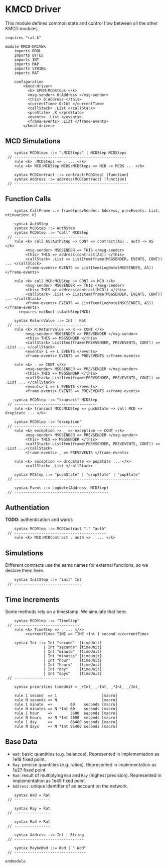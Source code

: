 KMCD Driver
===========

This module defines common state and control flow between all the other KMCD modules.

```k
requires "rat.k"

module KMCD-DRIVER
    imports BOOL
    imports BYTES
    imports INT
    imports MAP
    imports STRING
    imports RAT

    configuration
        <kmcd-driver>
          <k> $PGM:MCDSteps </k>
          <msg-sender> 0:Address </msg-sender>
          <this> 0:Address </this>
          <currentTime> 0:Int </currentTime>
          <callStack> .List </callStack>
          <preState> .K </preState>
          <events> .List </events>
          <frame-events> .List </frame-events>
        </kmcd-driver>
```

MCD Simulations
---------------

```k
    syntax MCDSteps ::= ".MCDSteps" | MCDStep MCDSteps
 // --------------------------------------------------
    rule <k> .MCDSteps => . ... </k>
    rule <k> MCD:MCDStep MCDS:MCDSteps => MCD ~> MCDS ... </k>

    syntax MCDContract ::= contract(MCDStep) [function]
    syntax Address ::= address(MCDContract) [function]
 // ---------------------------------------------------
```

Function Calls
--------------

```k
    syntax CallFrame ::= frame(prevSender: Address, prevEvents: List, ntinuation: K)

    syntax AuthStep
    syntax MCDStep ::= AuthStep
    syntax MCDStep ::= "call" MCDStep
 // ---------------------------------
    rule <k> call AS:AuthStep ~> CONT => contract(AS) . auth ~> AS </k>
         <msg-sender> MSGSENDER => THIS </msg-sender>
         <this> THIS => address(contract(AS)) </this>
         <callStack> .List => ListItem(frame(MSGSENDER, EVENTS, CONT)) ... </callStack>
         <frame-events> EVENTS => ListItem(LogNote(MSGSENDER, AS)) </frame-events>

    rule <k> call MCD:MCDStep ~> CONT => MCD </k>
         <msg-sender> MSGSENDER => THIS </msg-sender>
         <this> THIS => address(contract(MCD)) </this>
         <callStack> .List => ListItem(frame(MSGSENDER, EVENTS, CONT)) ... </callStack>
         <frame-events> EVENTS => ListItem(LogNote(MSGSENDER, AS)) </frame-events>
      requires notBool isAuthStep(MCD)

    syntax ReturnValue ::= Int | Rat
 // --------------------------------
    rule <k> R:ReturnValue => R ~> CONT </k>
         <msg-sender> MSGSENDER => PREVSENDER </msg-sender>
         <this> THIS => MSGSENDER </this>
         <callStack> ListItem(frame(PREVSENDER, PREVEVENTS, CONT)) => .List ... </callStack>
         <events> L => L EVENTS </events>
         <frame-events> EVENTS => PREVEVENTS </frame-events>

    rule <k> . => CONT </k>
         <msg-sender> MSGSENDER => PREVSENDER </msg-sender>
         <this> THIS => MSGSENDER </this>
         <callStack> ListItem(frame(PREVSENDER, PREVEVENTS, CONT)) => .List ... </callStack>
         <events> L => L EVENTS </events>
         <frame-events> EVENTS => PREVEVENTS </frame-events>

    syntax MCDStep ::= "transact" MCDStep
 // -------------------------------------
    rule <k> transact MCD:MCDStep => pushState ~> call MCD ~> dropState ... </k>

    syntax MCDStep ::= "exception"
 // ------------------------------
    rule <k> exception ~> _ => exception ~> CONT </k>
         <msg-sender> MSGSENDER => PREVSENDER </msg-sender>
         <this> THIS => MSGSENDER </this>
         <callStack> ListItem(frame(PREVSENDER, PREVEVENTS, CONT)) => .List ...</callStack>
         <frame-events> _ => PREVEVENTS </frame-events>

    rule <k> exception ~> dropState => popState ... </k>
         <callStack> .List </callStack>

    syntax MCStep ::= "pushState" | "dropState" | "popState"
 // --------------------------------------------------------

    syntax Event ::= LogNote(Address, MCDStep)
 // ------------------------------------------
```

Authentiation
-------------

**TODO**: authentication and wards

```k
    syntax MCDStep ::= MCDContract "." "auth"
 // -----------------------------------------
    rule <k> MCD:MCDContract . auth => . ... </k>
```

Simulations
-----------

Different contracts use the same names for external functions, so we declare them here.

```k
    syntax InitStep ::= "init" Int
 // ------------------------------
```

Time Increments
---------------

Some methods rely on a timestamp. We simulate that here.

```k
    syntax MCDStep ::= "TimeStep"
 // -----------------------------
    rule <k> TimeStep => . ... </k>
         <currentTime> TIME => TIME +Int 1 second </currentTime>

    syntax Int ::= Int "second"  [timeUnit]
                 | Int "seconds" [timeUnit]
                 | Int "minute"  [timeUnit]
                 | Int "minutes" [timeUnit]
                 | Int "hour"    [timeUnit]
                 | Int "hours"   [timeUnit]
                 | Int "day"     [timeUnit]
                 | Int "days"    [timeUnit]
 // -------------------------

    syntax priorities timeUnit > _+Int_ _-Int_ _*Int_ _/Int_

    rule 1 second  => 1                    [macro]
    rule N seconds => N                    [macro]
    rule 1 minute  =>        60    seconds [macro]
    rule N minutes => N *Int 60    seconds [macro]
    rule 1 hour    =>        3600  seconds [macro]
    rule N hours   => N *Int 3600  seconds [macro]
    rule 1 day     =>        86400 seconds [macro]
    rule N days    => N *Int 86400 seconds [macro]
```

Base Data
---------

-   `Wad`: basic quantities (e.g. balances). Represented in implementation as 1e18 fixed point.
-   `Ray`: precise quantities (e.g. ratios). Represented in implementation as 1e27 fixed point.
-   `Rad`: result of multiplying `Wad` and `Ray` (highest precision). Represented in implementation as 1e45 fixed point.
-   `Address`: unique identifier of an account on the network.

```k
    syntax Wad = Rat
 // ----------------

    syntax Ray = Rat
 // ----------------

    syntax Rad = Rat
 // ----------------

    syntax Address ::= Int | String
 // -------------------------------

    syntax MaybeWad ::= Wad | ".Wad"
 // --------------------------------
```

```k
endmodule
```
